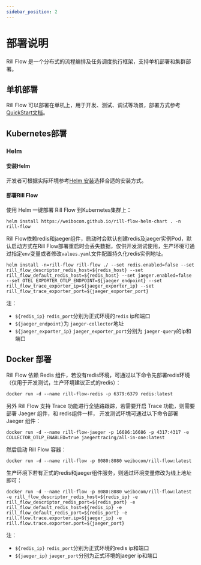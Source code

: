 ```yaml
---
sidebar_position: 2
---
```


# 部署说明

Rill Flow 是一个分布式的流程编排及任务调度执行框架，支持单机部署和集群部署。

## 单机部署

Rill Flow 可以部署在单机上，用于开发、测试、调试等场景，部署方式参考[QuickStart文档](/docs/getting-started/quickstart)。

## Kubernetes部署

### Helm

#### 安装Helm

开发者可根据实际环境参考[Helm 安装](https://helm.sh/zh/docs/intro/install/)选择合适的安装方式。

#### 部署Rill Flow

使用 Helm 一键部署 Rill Flow 到Kubernetes集群上：

```shell
helm install https://weibocom.github.io/rill-flow-helm-chart . -n rill-flow
```

Rill Flow依赖redis和jaeger组件，启动时会默认创建redis及jaeger实例Pod，默认启动方式在Rill Flow部署重启时会丢失数据，仅供开发测试使用，生产环境可通过指定`env`变量或者修改`values.yaml`文件配置持久化redis实例地址。

```shell
helm install -n=rill-flow rill-flow ./ --set redis.enabled=false --set rill_flow_descriptor_redis_host=${redis_host} --set rill_flow_default_redis_host=${redis_host} --set jaeger.enabled=false --set OTEL_EXPORTER_OTLP_ENDPOINT=${jaeger_endpoint} --set rill_flow_trace_exporter_ip=${jaeger_exporter_ip} --set rill_flow_trace_exporter_port=${jaeger_exporter_port}
```

注：
  
* `${redis_ip}` `redis_port`分别为正式环境的`redis` ip和端口
* `${jaeger_endpoint}`为 `jaeger-collector`地址
* `${jaeger_exporter_ip}` `jaeger_exporter_port`分别为 `jaeger-query`的ip和端口

## Docker 部署

Rill Flow 依赖 Redis 组件，若没有redis环境，可通过以下命令先部署redis环境（仅用于开发测试，生产环境建议正式的redis）：

```shell
docker run -d --name rill-flow-redis -p 6379:6379 redis:latest
```

另外 Rill Flow 支持 Trace 功能进行全链路跟踪，若需要开启 Trace 功能，则需要部署 Jaeger 组件，和 redis组件一样， 开发测试环境可通过以下命令部署 Jaeger 组件：

```shell
docker run -d --name rill-flow-jaeger -p 16686:16686 -p 4317:4317 -e COLLECTOR_OTLP_ENABLED=true jaegertracing/all-in-one:latest
```

然后启动 Rill Flow 容器：

```shell
docker run -d --name rill-flow -p 8080:8080 weibocom/rill-flow:latest
```

生产环境下若有正式的redis和jaeger组件服务，则通过环境变量修改为线上地址即可：

```shell
docker run -d --name rill-flow -p 8080:8080 weibocom/rill-flow:latest -e rill_flow_descriptor_redis_host=${redis_ip} -e rill_flow_descriptor_redis_port=${redis_port} -e rill_flow_default_redis_host=${redis_ip} -e rill_flow_default_redis_port=${redis_port} -e rill.flow.trace.exporter.ip=${jaeger_ip} -e rill.flow.trace.exporter.port=${jaeger_port}
```

注：

* `${redis_ip}` `redis_port`分别为正式环境的redis ip和端口
* `${jaeger_ip}` `jaeger_port`分别为正式环境的jaeger ip和端口
